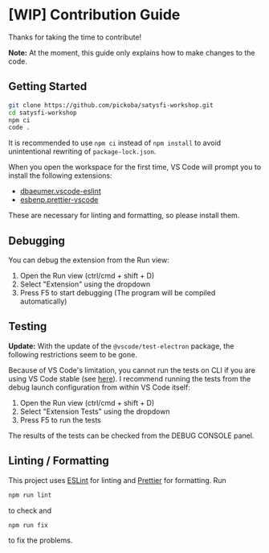 # [WIP] Contribution Guide

Thanks for taking the time to contribute!

**Note:** At the moment, this guide only explains how to make changes to the code.

## Getting Started

```sh
git clone https://github.com/pickoba/satysfi-workshop.git
cd satysfi-workshop
npm ci
code .
```

It is recommended to use `npm ci` instead of `npm install` to avoid unintentional rewriting of `package-lock.json`.

When you open the workspace for the first time, VS Code will prompt you to install the following extensions:

* [dbaeumer.vscode-eslint](https://marketplace.visualstudio.com/items?itemName=dbaeumer.vscode-eslint)
* [esbenp.prettier-vscode](https://marketplace.visualstudio.com/items?itemName=esbenp.prettier-vscode)

These are necessary for linting and formatting, so please install them.

## Debugging

You can debug the extension from the Run view:

1. Open the Run view (ctrl/cmd + shift + D)
2. Select "Extension" using the dropdown
3. Press F5 to start debugging (The program will be compiled automatically)

## Testing

**Update:** With the update of the `@vscode/test-electron` package, the following restrictions seem to be gone.

Because of VS Code's limitation, you cannot run the tests on CLI if you are using VS Code stable (see [here](https://code.visualstudio.com/api/working-with-extensions/testing-extension#using-insiders-version-for-extension-development)). I recommend running the tests from the debug launch configuration from within VS Code itself:

1. Open the Run view (ctrl/cmd + shift + D)
2. Select "Extension Tests" using the dropdown
3. Press F5 to run the tests

The results of the tests can be checked from the DEBUG CONSOLE panel.

## Linting / Formatting

This project uses [ESLint](https://eslint.org) for linting and [Prettier](https://prettier.io) for formatting. Run

```sh
npm run lint
```

to check and

```sh
npm run fix
```

to fix the problems.
